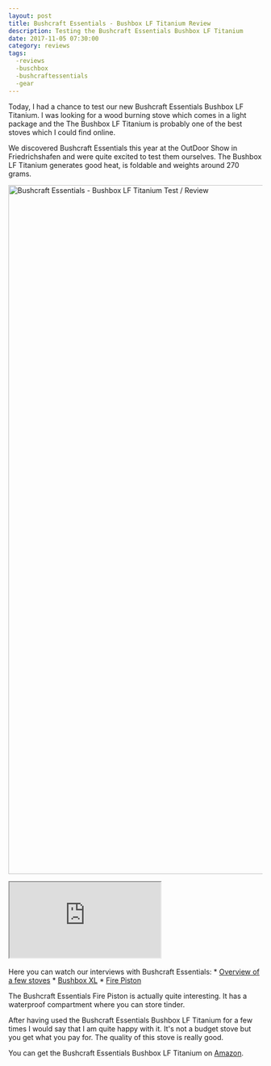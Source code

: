 ```yaml
---
layout: post
title: Bushcraft Essentials - Bushbox LF Titanium Review
description: Testing the Bushcraft Essentials Bushbox LF Titanium
date: 2017-11-05 07:30:00
category: reviews
tags:
  -reviews
  -buschbox
  -bushcraftessentials
  -gear
---
```


Today, I had a chance to test our new Bushcraft Essentials Bushbox LF Titanium. I was looking for a wood burning stove which comes in a light package and the The Bushbox LF Titanium is probably one of the best stoves which I could find online.

We discovered Bushcraft Essentials this year at the OutDoor Show in Friedrichshafen and were quite excited to test them ourselves. The Bushbox LF Titanium generates good heat, is foldable and weights around 270 grams.
<br>

<a data-flickr-embed="true"  href="https://www.flickr.com/photos/90204224@N07/38182910611/in/datetaken-public/" title="Bushcraft Essentials - Bushbox LF Titanium"><img src="https://farm5.staticflickr.com/4485/38182910611_c02cae5c27_k.jpg" width="2048" height="1365" alt="Bushcraft Essentials - Bushbox LF Titanium Test / Review"></a><script async src="//embedr.flickr.com/assets/client-code.js" charset="utf-8"></script>
<!--more-->
<div class="embed-responsive embed-responsive-16by9">
    <iframe class="embed-responsive-item" src="https://www.youtube.com/embed/h6-1RJe9iRA"></iframe>
</div>
<br>
Here you can watch our interviews with Bushcraft Essentials:
* <a href="http://www.hikeventures.com/Bushcraft-Essentials-3-OutDoorShow-2017/">Overview of a few stoves</a>
* <a href="http://www.hikeventures.com/Bushcraft-Essentials-2-OutDoorShow-2017/">Bushbox XL</a>
* <a href="http://www.hikeventures.com/Bushcraft-Essentials-1-OutDoorShow-2017/">Fire Piston</a>

The Bushcraft Essentials Fire Piston is actually quite interesting. It has a waterproof compartment where you can store tinder.

After having used the Bushcraft Essentials Bushbox LF Titanium for a few times I would say that I am quite happy with it. It's not a budget stove but you get what you pay for. The quality of this stove is really good.

You can get the Bushcraft Essentials Bushbox LF Titanium on <a rel="nofollow" href="https://amzn.to/2JZDBxD">Amazon</a>.
